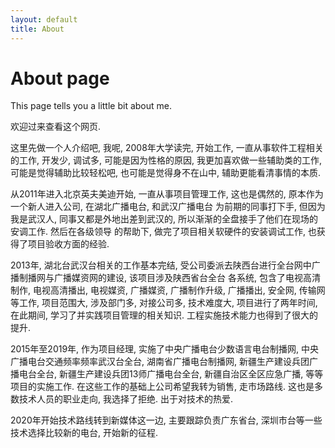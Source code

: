 ```yaml
---
layout: default
title: About
---
```


# About page

This page tells you a little bit about me.

<p>
	欢迎过来查看这个网页.
</p>
<p>
	这里先做一个人介绍吧, 我呢, 2008年大学读完, 开始工作, 一直从事软件工程相关的工作, 开发少, 调试多, 可能是因为性格的原因,
	我更加喜欢做一些辅助类的工作, 可能是觉得辅助比较轻松吧, 也可能是觉得身不在山中, 辅助更能看清事情的本质.
</p>
<p>
	从2011年进入北京英夫美迪开始, 一直从事项目管理工作, 这也是偶然的, 原本作为一个新人进入公司, 在湖北广播电台, 和武汉广播电台
	为前期的同事打下手, 但因为我是武汉人, 同事又都是外地出差到武汉的, 所以渐渐的全盘接手了他们在现场的安调工作. 然后在各级领导
	的帮助下, 做完了项目相关软硬件的安装调试工作, 也获得了项目验收方面的经验.
</p>
<p>
		2013年, 湖北台武汉台相关的工作基本完结, 受公司委派去陕西台进行全台网中广播制播网与广播媒资网的建设, 该项目涉及陕西省台全台
		各系统, 包含了电视高清制作, 电视高清播出, 电视媒资, 广播媒资, 广播制作升级, 广播播出, 安全网, 传输网等工作, 项目范围大, 涉及部门多, 对接公司多, 技术难度大, 项目进行了两年时间, 在此期间, 学习了并实践项目管理的相关知识. 工程实施技术能力也得到了很大的提升.
</p>
<p>
		2015年至2019年, 作为项目经理, 实施了中央广播电台少数语言电台制播网, 中央广播电台交通频率频率武汉台全台, 湖南省广播电台制播网, 新疆生产建设兵团广播电台全台, 新疆生产建设兵团13师广播电台全台, 新疆自治区全区应急广播, 等等项目的实施工作. 在这些工作的基础上公司希望我转为销售, 走市场路线. 这也是多数技术人员的职业走向, 我选择了拒绝. 出于对技术的热爱.
</p>
<p>
		2020年开始技术路线转到新媒体这一边, 主要跟踪负责广东省台, 深圳市台等一些技术选择比较新的电台, 开始新的征程.
</p>